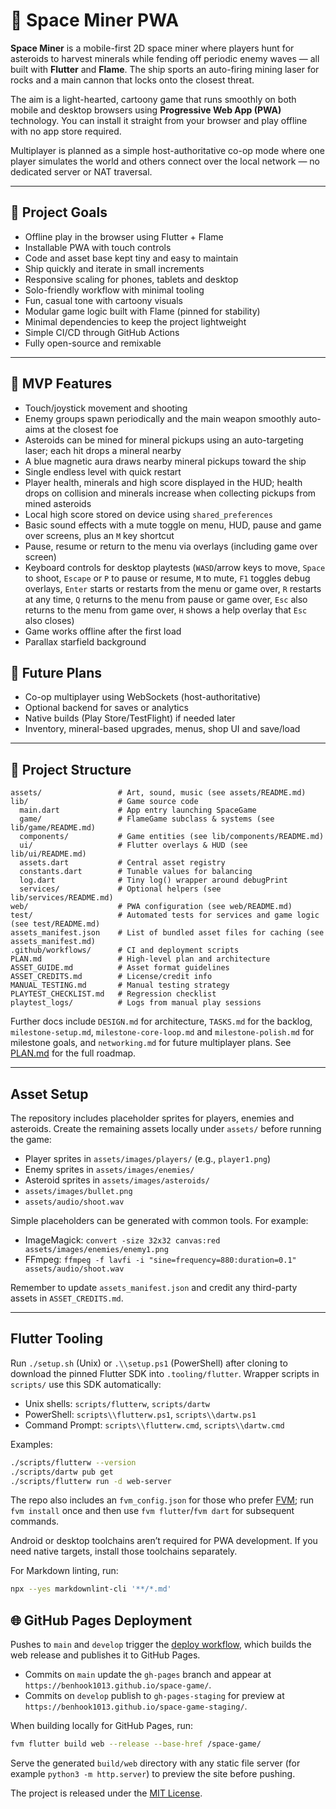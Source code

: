 # 🚀 Space Miner PWA

**Space Miner** is a mobile-first 2D space miner where players hunt for
asteroids to harvest minerals while fending off periodic enemy waves — all
built with **Flutter** and **Flame**. The ship sports an auto-firing mining
laser for rocks and a main cannon that locks onto the closest threat.

The aim is a light-hearted, cartoony game that runs smoothly on both mobile and
desktop browsers using **Progressive Web App (PWA)** technology. You can
install it straight from your browser and play offline with no app store
required.

Multiplayer is planned as a simple host-authoritative co-op mode where one
player simulates the world and others connect over the local network — no
dedicated server or NAT traversal.

---

## 🎯 Project Goals

- Offline play in the browser using Flutter + Flame
- Installable PWA with touch controls
- Code and asset base kept tiny and easy to maintain
- Ship quickly and iterate in small increments
- Responsive scaling for phones, tablets and desktop
- Solo-friendly workflow with minimal tooling
- Fun, casual tone with cartoony visuals
- Modular game logic built with Flame (pinned for stability)
- Minimal dependencies to keep the project lightweight
- Simple CI/CD through GitHub Actions
- Fully open-source and remixable

---

## 🧩 MVP Features

- Touch/joystick movement and shooting
- Enemy groups spawn periodically and the main weapon smoothly auto-aims at the
  closest foe
- Asteroids can be mined for mineral pickups using an auto-targeting laser;
  each hit drops a mineral nearby
- A blue magnetic aura draws nearby mineral pickups toward the ship
- Single endless level with quick restart
- Player health, minerals and high score displayed in the HUD; health drops on
  collision and minerals increase when collecting pickups from mined asteroids
- Local high score stored on device using `shared_preferences`
- Basic sound effects with a mute toggle on menu, HUD, pause and game over
  screens, plus an `M` key shortcut
- Pause, resume or return to the menu via overlays (including game over screen)
- Keyboard controls for desktop playtests (`WASD`/arrow keys to move, `Space` to
  shoot, `Escape` or `P` to pause or resume, `M` to mute, `F1` toggles debug
  overlays, `Enter` starts or restarts from the menu or game over, `R` restarts at
  any time, `Q` returns to the menu from pause or game over, `Esc` also returns to
  the menu from game over, `H` shows a help overlay that `Esc` also closes)
- Game works offline after the first load
- Parallax starfield background

## 🔮 Future Plans

- Co-op multiplayer using WebSockets (host-authoritative)
- Optional backend for saves or analytics
- Native builds (Play Store/TestFlight) if needed later
- Inventory, mineral-based upgrades, menus, shop UI and save/load

---

## 📁 Project Structure

```text
assets/                 # Art, sound, music (see assets/README.md)
lib/                    # Game source code
  main.dart             # App entry launching SpaceGame
  game/                 # FlameGame subclass & systems (see lib/game/README.md)
  components/           # Game entities (see lib/components/README.md)
  ui/                   # Flutter overlays & HUD (see lib/ui/README.md)
  assets.dart           # Central asset registry
  constants.dart        # Tunable values for balancing
  log.dart              # Tiny log() wrapper around debugPrint
  services/             # Optional helpers (see lib/services/README.md)
web/                    # PWA configuration (see web/README.md)
test/                   # Automated tests for services and game logic (see test/README.md)
assets_manifest.json    # List of bundled asset files for caching (see assets_manifest.md)
.github/workflows/      # CI and deployment scripts
PLAN.md                 # High-level plan and architecture
ASSET_GUIDE.md          # Asset format guidelines
ASSET_CREDITS.md        # License/credit info
MANUAL_TESTING.md       # Manual testing strategy
PLAYTEST_CHECKLIST.md   # Regression checklist
playtest_logs/          # Logs from manual play sessions
```

Further docs include `DESIGN.md` for architecture, `TASKS.md` for the backlog,
`milestone-setup.md`, `milestone-core-loop.md` and `milestone-polish.md` for
milestone goals, and `networking.md` for future multiplayer plans. See
[PLAN.md](PLAN.md) for the full roadmap.

---

## Asset Setup

The repository includes placeholder sprites for players, enemies and asteroids.
Create the remaining assets locally under `assets/` before running the game:

- Player sprites in `assets/images/players/` (e.g., `player1.png`)
- Enemy sprites in `assets/images/enemies/`
- Asteroid sprites in `assets/images/asteroids/`
- `assets/images/bullet.png`
- `assets/audio/shoot.wav`

Simple placeholders can be generated with common tools. For example:

- ImageMagick: `convert -size 32x32 canvas:red assets/images/enemies/enemy1.png`
- FFmpeg: `ffmpeg -f lavfi -i "sine=frequency=880:duration=0.1" assets/audio/shoot.wav`

Remember to update `assets_manifest.json` and credit any third-party assets in
`ASSET_CREDITS.md`.

---

## Flutter Tooling

Run `./setup.sh` (Unix) or `.\\setup.ps1` (PowerShell) after cloning to
download the pinned Flutter SDK into `.tooling/flutter`. Wrapper scripts in
`scripts/` use this SDK automatically:

- Unix shells: `scripts/flutterw`, `scripts/dartw`
- PowerShell: `scripts\\flutterw.ps1`, `scripts\\dartw.ps1`
- Command Prompt: `scripts\\flutterw.cmd`, `scripts\\dartw.cmd`

Examples:

```bash
./scripts/flutterw --version
./scripts/dartw pub get
./scripts/flutterw run -d web-server
```

The repo also includes an `fvm_config.json` for those who prefer
[FVM](https://fvm.app/); run `fvm install` once and then use
`fvm flutter`/`fvm dart` for subsequent commands.

Android or desktop toolchains aren’t required for PWA development. If you need
native targets, install those toolchains separately.

For Markdown linting, run:

```bash
npx --yes markdownlint-cli '**/*.md'
```

## 🌐 GitHub Pages Deployment

Pushes to `main` and `develop` trigger the [deploy workflow](.github/workflows/deploy.yml),
which builds the web release and publishes it to GitHub Pages.

- Commits on `main` update the `gh-pages` branch and appear at
  `https://benhook1013.github.io/space-game/`.
- Commits on `develop` publish to `gh-pages-staging` for preview at
  `https://benhook1013.github.io/space-game-staging/`.

When building locally for GitHub Pages, run:

```bash
fvm flutter build web --release --base-href /space-game/
```

Serve the generated `build/web` directory with any static file server (for example
`python3 -m http.server`) to preview the site before pushing.

The project is released under the [MIT License](LICENSE).
